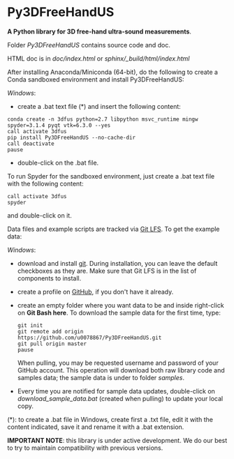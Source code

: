 Py3DFreeHandUS
==============

**A Python library for 3D free-hand ultra-sound measurements**.

Folder *Py3DFreeHandUS* contains source code and doc.

HTML doc is in *doc/index.html* or *sphinx/_build/html/index.html*

After installing Anaconda/Miniconda (64-bit), do the following to create a
Conda sandboxed environment and install Py3DFreeHandUS:

*Windows*:

- create a .bat text file (\*) and insert the following content:

```
conda create -n 3dfus python=2.7 libpython msvc_runtime mingw spyder=3.1.4 pyqt vtk=6.3.0 --yes
call activate 3dfus
pip install Py3DFreeHandUS --no-cache-dir
call deactivate
pause
```

- double-click on the .bat file.

To run Spyder for the sandboxed environment, just create a .bat text file with
the following content:

```
call activate 3dfus
spyder
```

and double-click on it.

Data files and example scripts are tracked via [Git LFS](https://help.github.com/articles/configuring-git-large-file-storage/). To get the example data:

*Windows*:

- download and install [git](https://git-scm.com/). During installation, you can leave the default checkboxes as they are. Make sure that Git LFS is in the list of components to install.
- create a profile on [GitHub](https://github.com/), if you don't have it already.
- create an empty folder where you want data to be and inside right-click on **Git Bash here**. To download the sample data for the first time, type:

  ```
  git init
  git remote add origin https://github.com/u0078867/Py3DFreeHandUS.git
  git pull origin master
  pause
  ```

  When pulling, you may be requested username and password of your GitHub account. This operation will download both raw library code and samples data; the sample data is under to folder *samples*.

-  Every time you are notified for sample data updates, double-click on *download_sample_data.bat* (created when pulling) to update your local copy.


(\*): to create a .bat file in Windows, create first a .txt file, edit it with
the content indicated, save it and rename it with a .bat extension.


**IMPORTANT NOTE**: this library is under active development.
We do our best to try to maintain compatibility with previous versions.
